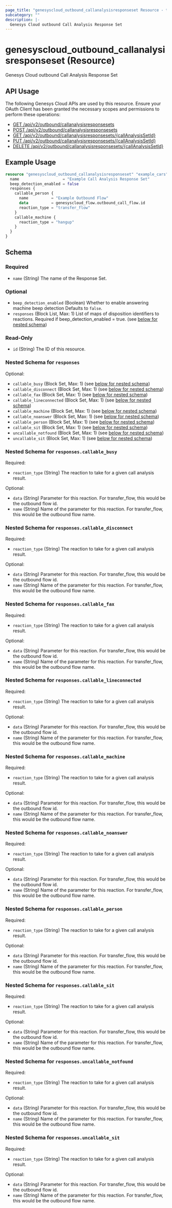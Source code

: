 ```yaml
---
page_title: "genesyscloud_outbound_callanalysisresponseset Resource - terraform-provider-genesyscloud"
subcategory: ""
description: |-
  Genesys Cloud outbound Call Analysis Response Set
---
```

# genesyscloud_outbound_callanalysisresponseset (Resource)

Genesys Cloud outbound Call Analysis Response Set

## API Usage
The following Genesys Cloud APIs are used by this resource. Ensure your OAuth Client has been granted the necessary scopes and permissions to perform these operations:

- [GET /api/v2/outbound/callanalysisresponsesets](https://developer.genesys.cloud/devapps/api-explorer#get-api-v2-outbound-callanalysisresponsesets)
- [POST /api/v2/outbound/callanalysisresponsesets](https://developer.genesys.cloud/devapps/api-explorer#post-api-v2-outbound-callanalysisresponsesets)
- [GET /api/v2/outbound/callanalysisresponsesets/{callAnalysisSetId}](https://developer.genesys.cloud/devapps/api-explorer#get-api-v2-outbound-callanalysisresponsesets--callAnalysisSetId-)
- [PUT /api/v2/outbound/callanalysisresponsesets/{callAnalysisSetId}](https://developer.genesys.cloud/devapps/api-explorer#put-api-v2-outbound-callanalysisresponsesets--callAnalysisSetId-)
- [DELETE /api/v2/outbound/callanalysisresponsesets/{callAnalysisSetId}](https://developer.genesys.cloud/devapps/api-explorer#delete-api-v2-outbound-callanalysisresponsesets--callAnalysisSetId-)

## Example Usage

```terraform
resource "genesyscloud_outbound_callanalysisresponseset" "example_cars" {
  name                   = "Example Call Analysis Response Set"
  beep_detection_enabled = false
  responses {
    callable_person {
      name          = "Example Outbound Flow"
      data          = genesyscloud_flow.outbound_call_flow.id
      reaction_type = "transfer_flow"
    }
    callable_machine {
      reaction_type = "hangup"
    }
  }
}
```

<!-- schema generated by tfplugindocs -->
## Schema

### Required

- `name` (String) The name of the Response Set.

### Optional

- `beep_detection_enabled` (Boolean) Whether to enable answering machine beep detection Defaults to `false`.
- `responses` (Block List, Max: 1) List of maps of disposition identifiers to reactions. Required if beep_detection_enabled = true. (see [below for nested schema](#nestedblock--responses))

### Read-Only

- `id` (String) The ID of this resource.

<a id="nestedblock--responses"></a>
### Nested Schema for `responses`

Optional:

- `callable_busy` (Block Set, Max: 1) (see [below for nested schema](#nestedblock--responses--callable_busy))
- `callable_disconnect` (Block Set, Max: 1) (see [below for nested schema](#nestedblock--responses--callable_disconnect))
- `callable_fax` (Block Set, Max: 1) (see [below for nested schema](#nestedblock--responses--callable_fax))
- `callable_lineconnected` (Block Set, Max: 1) (see [below for nested schema](#nestedblock--responses--callable_lineconnected))
- `callable_machine` (Block Set, Max: 1) (see [below for nested schema](#nestedblock--responses--callable_machine))
- `callable_noanswer` (Block Set, Max: 1) (see [below for nested schema](#nestedblock--responses--callable_noanswer))
- `callable_person` (Block Set, Max: 1) (see [below for nested schema](#nestedblock--responses--callable_person))
- `callable_sit` (Block Set, Max: 1) (see [below for nested schema](#nestedblock--responses--callable_sit))
- `uncallable_notfound` (Block Set, Max: 1) (see [below for nested schema](#nestedblock--responses--uncallable_notfound))
- `uncallable_sit` (Block Set, Max: 1) (see [below for nested schema](#nestedblock--responses--uncallable_sit))

<a id="nestedblock--responses--callable_busy"></a>
### Nested Schema for `responses.callable_busy`

Required:

- `reaction_type` (String) The reaction to take for a given call analysis result.

Optional:

- `data` (String) Parameter for this reaction. For transfer_flow, this would be the outbound flow id.
- `name` (String) Name of the parameter for this reaction. For transfer_flow, this would be the outbound flow name.


<a id="nestedblock--responses--callable_disconnect"></a>
### Nested Schema for `responses.callable_disconnect`

Required:

- `reaction_type` (String) The reaction to take for a given call analysis result.

Optional:

- `data` (String) Parameter for this reaction. For transfer_flow, this would be the outbound flow id.
- `name` (String) Name of the parameter for this reaction. For transfer_flow, this would be the outbound flow name.


<a id="nestedblock--responses--callable_fax"></a>
### Nested Schema for `responses.callable_fax`

Required:

- `reaction_type` (String) The reaction to take for a given call analysis result.

Optional:

- `data` (String) Parameter for this reaction. For transfer_flow, this would be the outbound flow id.
- `name` (String) Name of the parameter for this reaction. For transfer_flow, this would be the outbound flow name.


<a id="nestedblock--responses--callable_lineconnected"></a>
### Nested Schema for `responses.callable_lineconnected`

Required:

- `reaction_type` (String) The reaction to take for a given call analysis result.

Optional:

- `data` (String) Parameter for this reaction. For transfer_flow, this would be the outbound flow id.
- `name` (String) Name of the parameter for this reaction. For transfer_flow, this would be the outbound flow name.


<a id="nestedblock--responses--callable_machine"></a>
### Nested Schema for `responses.callable_machine`

Required:

- `reaction_type` (String) The reaction to take for a given call analysis result.

Optional:

- `data` (String) Parameter for this reaction. For transfer_flow, this would be the outbound flow id.
- `name` (String) Name of the parameter for this reaction. For transfer_flow, this would be the outbound flow name.


<a id="nestedblock--responses--callable_noanswer"></a>
### Nested Schema for `responses.callable_noanswer`

Required:

- `reaction_type` (String) The reaction to take for a given call analysis result.

Optional:

- `data` (String) Parameter for this reaction. For transfer_flow, this would be the outbound flow id.
- `name` (String) Name of the parameter for this reaction. For transfer_flow, this would be the outbound flow name.


<a id="nestedblock--responses--callable_person"></a>
### Nested Schema for `responses.callable_person`

Required:

- `reaction_type` (String) The reaction to take for a given call analysis result.

Optional:

- `data` (String) Parameter for this reaction. For transfer_flow, this would be the outbound flow id.
- `name` (String) Name of the parameter for this reaction. For transfer_flow, this would be the outbound flow name.


<a id="nestedblock--responses--callable_sit"></a>
### Nested Schema for `responses.callable_sit`

Required:

- `reaction_type` (String) The reaction to take for a given call analysis result.

Optional:

- `data` (String) Parameter for this reaction. For transfer_flow, this would be the outbound flow id.
- `name` (String) Name of the parameter for this reaction. For transfer_flow, this would be the outbound flow name.


<a id="nestedblock--responses--uncallable_notfound"></a>
### Nested Schema for `responses.uncallable_notfound`

Required:

- `reaction_type` (String) The reaction to take for a given call analysis result.

Optional:

- `data` (String) Parameter for this reaction. For transfer_flow, this would be the outbound flow id.
- `name` (String) Name of the parameter for this reaction. For transfer_flow, this would be the outbound flow name.


<a id="nestedblock--responses--uncallable_sit"></a>
### Nested Schema for `responses.uncallable_sit`

Required:

- `reaction_type` (String) The reaction to take for a given call analysis result.

Optional:

- `data` (String) Parameter for this reaction. For transfer_flow, this would be the outbound flow id.
- `name` (String) Name of the parameter for this reaction. For transfer_flow, this would be the outbound flow name.

